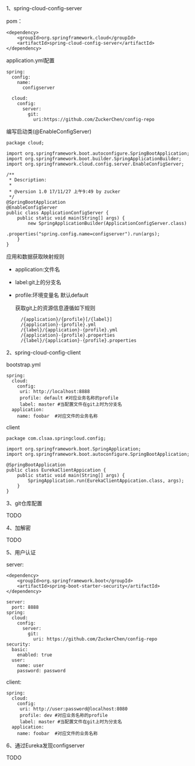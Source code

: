 1、spring-cloud-config-server

pom：

    <dependency>
    	<groupId>org.springframework.cloud</groupId>
        <artifactId>spring-cloud-config-server</artifactId>
    </dependency>

application.yml配置

    spring:
      config:
        name:
          configserver

      cloud:
        config:
          server:
            git:
              uri:https://github.com/ZuckerChen/config-repo

编写启动类(@EnableConfigServer)

    package cloud;

    import org.springframework.boot.autoconfigure.SpringBootApplication;
    import org.springframework.boot.builder.SpringApplicationBuilder;
    import org.springframework.cloud.config.server.EnableConfigServer;

    /**
     * Description:
     *
     * @version 1.0 17/11/27 上午9:49 by zucker
     */
    @SpringBootApplication
    @EnableConfigServer
    public class ApplicationConfigServer {
        public static void main(String[] args) {
            new SpringApplicationBuilder(ApplicationConfigServer.class)
                    .properties("spring.config.name=configserver").run(args);
        }
    }


应用和数据获取映射规则

- application:文件名
- label:git上的分支名
- profile:环境变量名 默认default

  获取git上的资源信息遵循如下规则
  ```
    /{application}/{profile}[/{label}]
    /{application}-{profile}.yml
    /{label}/{application}-{profile}.yml
    /{application}-{profile}.properties
    /{label}/{application}-{profile}.properties
  ```




2、spring-cloud-config-client

bootstrap.yml

    spring:
      cloud:
        config:
         uri: http://localhost:8888
         profile: default #对应业务名称的profile
         label: master #当配置文件在git上时为分支名
      application:
        name: foobar  #对应文件的业务名称



client

    package com.clsaa.springcloud.config;

    import org.springframework.boot.SpringApplication;
    import org.springframework.boot.autoconfigure.SpringBootApplication;

    @SpringBootApplication
    public class EurekaClientAppication {
        public static void main(String[] args) {
            SpringApplication.run(EurekaClientAppication.class, args);
        }
    }

3、git仓库配置

TODO

4、加解密

TODO

5、用户认证

server:

    <dependency>
        <groupId>org.springframework.boot</groupId>
        <artifactId>spring-boot-starter-security</artifactId>
    </dependency>

    server:
      port: 8888
    spring:
      cloud:
        config:
          server:
            git:
              uri: https://github.com/ZuckerChen/config-repo
    security:
      basic:
        enabled: true
      user:
        name: user
        password: password

client:

    spring:
      cloud:
        config:
         uri: http://user:password@localhost:8080
         profile: dev #对应业务名称的profile
         label: master #当配置文件在git上时为分支名
      application:
        name: foobar  #对应文件的业务名称



6、通过Eureka发现configserver

TODO
